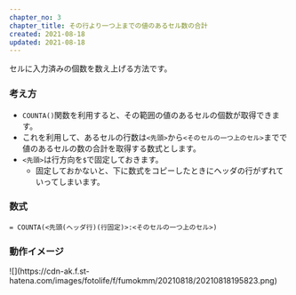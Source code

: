 ```yaml
---
chapter_no: 3
chapter_title: その行より一つ上までの値のあるセル数の合計
created: 2021-08-18
updated: 2021-08-18
---
```

セルに入力済みの個数を数え上げる方法です。

### 考え方
- `COUNTA()`関数を利用すると、その範囲の値のあるセルの個数が取得できます。
- これを利用して、あるセルの行数は`<先頭>`から`<そのセルの一つ上のセル>`までで値のあるセルの数の合計を取得する数式とします。
- `<先頭>`は行方向を`$`で固定しておきます。
  - 固定しておかないと、下に数式をコピーしたときにヘッダの行がずれていってしまいます。

### 数式
```syntax
= COUNTA(<先頭(ヘッダ行)(行固定)>:<そのセルの一つ上のセル>)
```

### 動作イメージ
<p class="center" markdown="span">
![](https://cdn-ak.f.st-hatena.com/images/fotolife/f/fumokmm/20210818/20210818195823.png)
</p>

